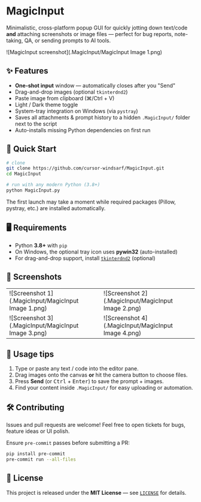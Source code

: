# MagicInput

Minimalistic, cross-platform popup GUI for quickly jotting down text/code **and** attaching screenshots or image files &mdash; perfect for bug reports, note-taking, QA, or sending prompts to AI tools.

![MagicInput screenshot](.MagicInput/MagicInput Image 1.png)

## ✨ Features

* **One-shot input** window &mdash; automatically closes after you "Send"
* Drag-and-drop images (optional `tkinterdnd2`)
* Paste image from clipboard (⌘/Ctrl + V)
* Light / Dark theme toggle
* System-tray integration on Windows (via `pystray`)
* Saves all attachments & prompt history to a hidden `.MagicInput/` folder next to the script
* Auto-installs missing Python dependencies on first run

## 🚀 Quick Start

```bash
# clone
git clone https://github.com/cursor-windsarf/MagicInput.git
cd MagicInput

# run with any modern Python (3.8+)
python MagicInput.py
```

The first launch may take a moment while required packages (Pillow, pystray, etc.) are installed automatically.

## 🖥️ Requirements

* Python **3.8+** with `pip`
* On Windows, the optional tray icon uses **pywin32** (auto-installed)
* For drag-and-drop support, install [`tkinterdnd2`](https://pypi.org/project/tkinterdnd2/) (optional)

## 📸 Screenshots

| | |
|---|---|
| ![Screenshot 1](.MagicInput/MagicInput Image 1.png) | ![Screenshot 2](.MagicInput/MagicInput Image 2.png) |
| ![Screenshot 3](.MagicInput/MagicInput Image 3.png) | ![Screenshot 4](.MagicInput/MagicInput Image 4.png) |

## 🤖 Usage tips

1. Type or paste any text / code into the editor pane.
2. Drag images onto the canvas **or** hit the camera button to choose files.
3. Press **Send** (or <kbd>Ctrl</kbd> + <kbd>Enter</kbd>) to save the prompt + images.
4. Find your content inside `.MagicInput/` for easy uploading or automation.

## 🛠️ Contributing

Issues and pull requests are welcome!  Feel free to open tickets for bugs, feature ideas or UI polish.

Ensure `pre-commit` passes before submitting a PR:

```bash
pip install pre-commit
pre-commit run --all-files
```

## 📜 License

This project is released under the **MIT License** &mdash; see [`LICENSE`](LICENSE) for details. 